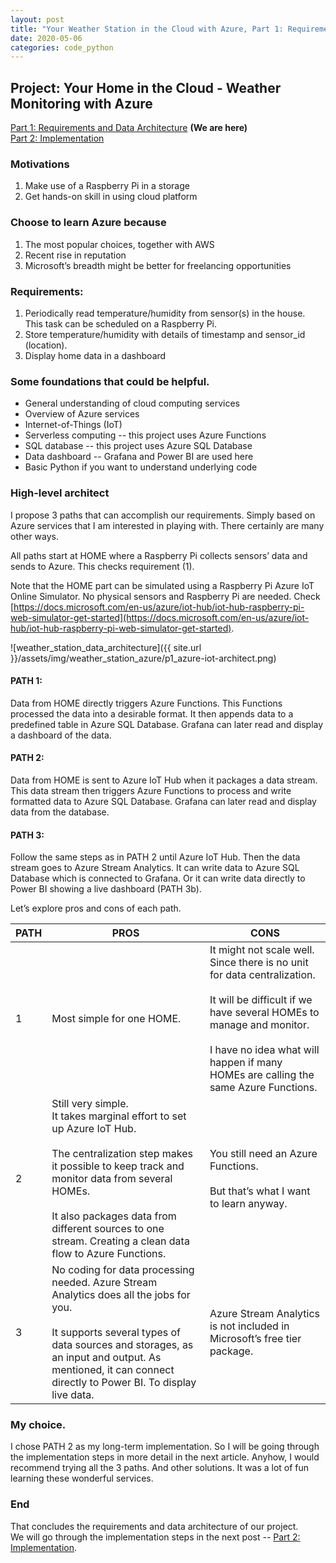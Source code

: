 ```yaml
---
layout: post
title: "Your Weather Station in the Cloud with Azure, Part 1: Requirements and Data Architecture"
date: 2020-05-06
categories: code_python
---
```


## Project: Your Home in the Cloud - Weather Monitoring with Azure
[Part 1: Requirements and Data Architecture](https://clumdee.github.io/blog/your-weather-station-with-azure-part1/) **(We are here)**
<br>
[Part 2: Implementation](https://clumdee.github.io/blog/your-weather-station-with-azure-part2/)

### Motivations
1. Make use of a Raspberry Pi in a storage
2. Get hands-on skill in using cloud platform

### Choose to learn Azure because
1. The most popular choices, together with AWS
2. Recent rise in reputation
3. Microsoft’s breadth might be better for freelancing opportunities

### Requirements:
1. Periodically read temperature/humidity from sensor(s) in the house. <br> This task can be scheduled on a Raspberry Pi.
2. Store temperature/humidity with details of timestamp and sensor_id (location).
3. Display home data in a dashboard

### Some foundations that could be helpful.
- General understanding of cloud computing services
- Overview of Azure services
- Internet-of-Things (IoT)
- Serverless computing -- this project uses Azure Functions
- SQL database -- this project uses Azure SQL Database  
- Data dashboard -- Grafana and Power BI are used here
- Basic Python if you want to understand underlying code

### High-level architect
I propose 3 paths that can accomplish our requirements. Simply based on Azure services that I am interested in playing with. There certainly are many other ways.

All paths start at HOME where a Raspberry Pi collects sensors’ data and sends to Azure. This checks requirement (1).

Note that the HOME part can be simulated using a Raspberry Pi Azure IoT Online Simulator. No physical sensors and Raspberry Pi are needed. Check [https://docs.microsoft.com/en-us/azure/iot-hub/iot-hub-raspberry-pi-web-simulator-get-started](https://docs.microsoft.com/en-us/azure/iot-hub/iot-hub-raspberry-pi-web-simulator-get-started).

![weather_station_data_architecture]({{ site.url }}/assets/img/weather_station_azure/p1_azure-iot-architect.png)

#### PATH 1:
Data from HOME directly triggers Azure Functions. This Functions processed the data into a desirable format. It then appends data to a predefined table in Azure SQL Database. Grafana can later read and display a dashboard of the data.

#### PATH 2:
Data from HOME is sent to Azure IoT Hub when it packages a data stream. This data stream then triggers Azure Functions to process and write formatted data to Azure SQL Database. Grafana can later read and display data from the database.

#### PATH 3:
Follow the same steps as in PATH 2 until Azure IoT Hub. Then the data stream goes to Azure Stream Analytics. It can write data to Azure SQL Database which is connected to Grafana. Or it can write data directly to Power BI showing a live dashboard (PATH 3b).

Let’s explore pros and cons of each path.

| PATH      | PROS | CONS |
| ----------- | ----------- | --- |
| 1 | Most simple for one HOME. |  It might not scale well. Since there is no unit for data centralization. <br><br> It will be difficult if we have several HOMEs to manage and monitor. <br><br> I have no idea what will happen if many HOMEs are calling the same Azure Functions. |
| 2 | Still very simple. <br> It takes marginal effort to set up Azure IoT Hub. <br><br> The centralization step makes it possible to keep track and monitor data from several HOMEs. <br><br> It also packages data from different sources to one stream. Creating a clean data flow to Azure Functions. | You still need an Azure Functions. <br><br> But that’s what I want to learn anyway. |
| 3 | No coding for data processing needed. Azure Stream Analytics does all the jobs for you. <br><br> It supports several types of data sources and storages, as an input and output. As mentioned, it can connect directly to Power BI. To display live data. | Azure Stream Analytics is not included in Microsoft’s free tier package. |


### My choice.
I chose PATH 2 as my long-term implementation. So I will be going through the implementation steps in more detail in the next article.
Anyhow, I would recommend trying all the 3 paths. And other solutions. It was a lot of fun learning these wonderful services.

### End
That concludes the requirements and data architecture of our project. <br>
We will go through the implementation steps in the next post -- [Part 2: Implementation](https://clumdee.github.io/blog/your-weather-station-with-azure-part2/).
